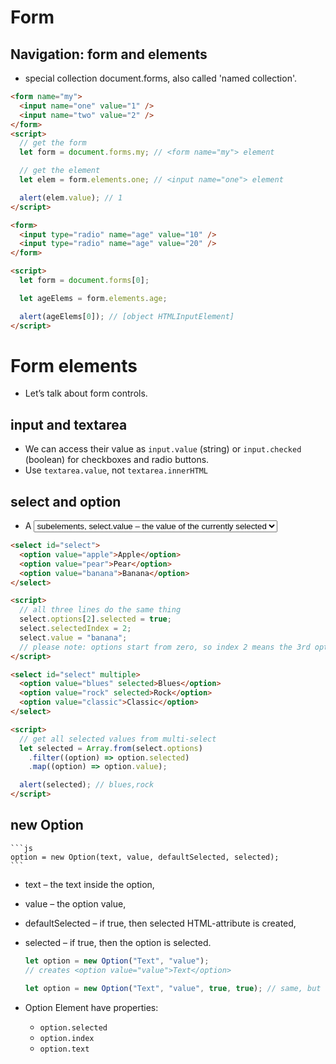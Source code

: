 # Form

## Navigation: form and elements

- special collection document.forms, also called 'named collection'.

```html
<form name="my">
  <input name="one" value="1" />
  <input name="two" value="2" />
</form>
<script>
  // get the form
  let form = document.forms.my; // <form name="my"> element

  // get the element
  let elem = form.elements.one; // <input name="one"> element

  alert(elem.value); // 1
</script>
```

```html
<form>
  <input type="radio" name="age" value="10" />
  <input type="radio" name="age" value="20" />
</form>

<script>
  let form = document.forms[0];

  let ageElems = form.elements.age;

  alert(ageElems[0]); // [object HTMLInputElement]
</script>
```

# Form elements

- Let’s talk about form controls.

## input and textarea

- We can access their value as `input.value` (string) or `input.checked` (boolean) for checkboxes and radio buttons.
- Use `textarea.value`, not `textarea.innerHTML`

## select and option

- A <select> element has 3 important properties:
  - `select.options` – the collection of <option> subelements,
  - `select.value` – the value of the currently selected <option>,
  - `select.selectedIndex` – the number of the currently selected <option>.

```html
<select id="select">
  <option value="apple">Apple</option>
  <option value="pear">Pear</option>
  <option value="banana">Banana</option>
</select>

<script>
  // all three lines do the same thing
  select.options[2].selected = true;
  select.selectedIndex = 2;
  select.value = "banana";
  // please note: options start from zero, so index 2 means the 3rd option.
</script>
```

```html
<select id="select" multiple>
  <option value="blues" selected>Blues</option>
  <option value="rock" selected>Rock</option>
  <option value="classic">Classic</option>
</select>

<script>
  // get all selected values from multi-select
  let selected = Array.from(select.options)
    .filter((option) => option.selected)
    .map((option) => option.value);

  alert(selected); // blues,rock
</script>
```

## new Option

    ```js
    option = new Option(text, value, defaultSelected, selected);
    ```

- text – the text inside the option,
- value – the option value,
- defaultSelected – if true, then selected HTML-attribute is created,
- selected – if true, then the option is selected.

  ```js
  let option = new Option("Text", "value");
  // creates <option value="value">Text</option>

  let option = new Option("Text", "value", true, true); // same, but selected
  ```

- Option Element have properties:
  - `option.selected`
  - `option.index`
  - `option.text`
